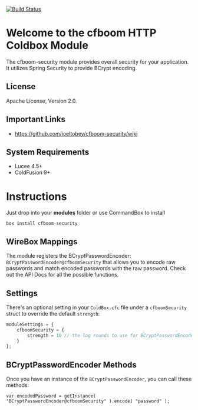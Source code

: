 [![Build Status](https://api.travis-ci.org/joeltobey/cfboom-security.svg?branch=development)](https://travis-ci.org/joeltobey/cfboom-security)

# Welcome to the cfboom HTTP Coldbox Module
The cfboom-security module provides overall security for your application. It utilizes Spring Security to provide BCrypt encoding.

## License
Apache License, Version 2.0.

## Important Links
- https://github.com/joeltobey/cfboom-security/wiki

## System Requirements
- Lucee 4.5+
- ColdFusion 9+

# Instructions
Just drop into your **modules** folder or use CommandBox to install

`box install cfboom-security`

## WireBox Mappings
The module registers the BCryptPasswordEncoder: `BCryptPasswordEncoder@cfboomSecurity` that allows you to encode raw passwords and match encoded passwords with the raw password. Check out the API Docs for all the possible functions.

## Settings
There's an optional setting in your `ColdBox.cfc` file under a `cfboomSecurity` struct to override the default `strength`:

```js
moduleSettings = {
	cfboomSecurity = {
		strength = 10 // the log rounds to use for BCryptPasswordEncoder, between 4 and 31
	}
};
```

## BCryptPasswordEncoder Methods

Once you have an instance of the `BCryptPasswordEncoder`, you can call these methods:

```
var encodedPassword = getInstance( "BCryptPasswordEncoder@cfboomSecurity" ).encode( "password" );
```
